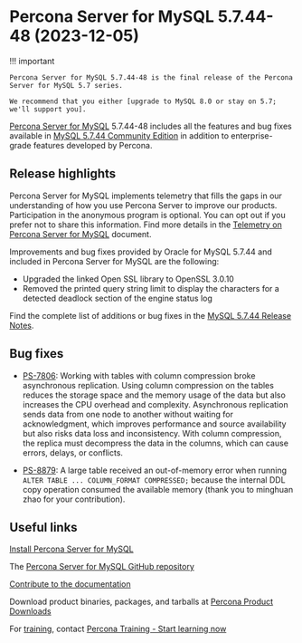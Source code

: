 # Percona Server for MySQL 5.7.44-48 (2023-12-05)

!!! important

    Percona Server for MySQL 5.7.44-48 is the final release of the Percona Server for MySQL 5.7 series.

    We recommend that you either [upgrade to MySQL 8.0 or stay on 5.7; we'll support you].

[Percona Server for MySQL](https://www.percona.com/software/mysql-database/percona-server) 5.7.44-48
includes all the features and bug fixes available in [MySQL 5.7.44 Community Edition](https://dev.mysql.com/doc/relnotes/mysql/5.7/en/news-5-7-44.html) in addition to enterprise-grade features developed by Percona.

## Release highlights

Percona Server for MySQL implements telemetry that fills the gaps in our understanding of how you use Percona Server to improve our products. Participation in the anonymous program is optional. You can opt out if you prefer not to share this information. Find more details in the [Telemetry on Percona Server for MySQL](../telemetry.md) document.

Improvements and bug fixes provided by Oracle for MySQL 5.7.44 and included in Percona Server for MySQL are the following:

* Upgraded the linked Open SSL library to OpenSSL 3.0.10
* Removed the printed query string limit to display the characters for a detected deadlock section of the engine status log
  
Find the complete list of additions or bug fixes in the [MySQL 5.7.44 Release Notes](https://dev.mysql.com/doc/relnotes/mysql/5.7/en/news-5-7-44.html).

## Bug fixes

* [PS-7806]: Working with tables with column compression broke asynchronous replication. Using column compression on the tables reduces the storage space and the memory usage of the data but also increases the CPU overhead and complexity. Asynchronous replication sends data from one node to another without waiting for acknowledgment, which improves performance and source availability but also risks data loss and inconsistency. With column compression, the replica must decompress the data in the columns, which can cause errors, delays, or conflicts.

* [PS-8879]: A large table received an out-of-memory error when running `ALTER TABLE ... COLUMN_FORMAT COMPRESSED;` because the internal DDL copy operation consumed the available memory (thank you to minghuan zhao for your contribution).

## Useful links

[Install Percona Server for MySQL](https://www.percona.com/doc/percona-server/5.7/installation.html)

The [Percona Server for MySQL GitHub repository](https://github.com/percona/percona-server)

[Contribute to the documentation](https://github.com/percona/psmysql-docs/blob/8.0/contributing.md)

Download product binaries, packages, and tarballs at [Percona Product Downloads](https://www.percona.com/downloads)

For [training](https://www.percona.com/training), contact [Percona Training - Start learning now](https://learn.percona.com/contact-me)

[PS-7806]: https://jira.percona.com/browse/PS-7806

[PS-8879]: https://jira.percona.com/browse/PS-8879

[upgrade to MySQL 8.0 or stay on 5.7; we'll support you]: https://www.percona.com/navigating-mysql-5-7-end-of-life
